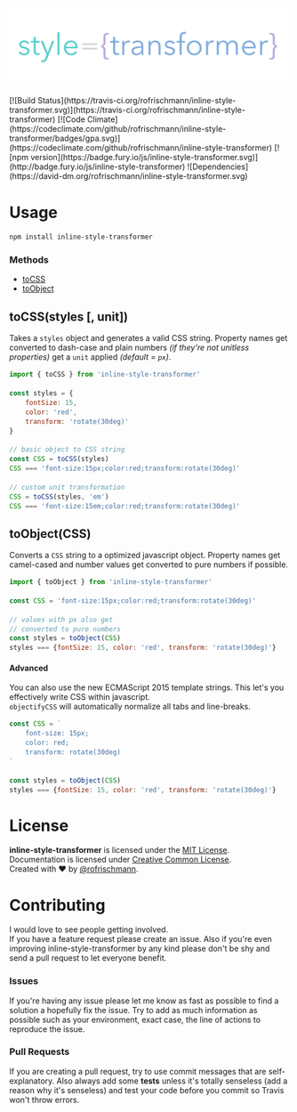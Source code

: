 <h1 align="center"><img src="docs/res/logo.png" width=600></div>
</h1>
[![Build Status](https://travis-ci.org/rofrischmann/inline-style-transformer.svg)](https://travis-ci.org/rofrischmann/inline-style-transformer)
[![Code Climate](https://codeclimate.com/github/rofrischmann/inline-style-transformer/badges/gpa.svg)](https://codeclimate.com/github/rofrischmann/inline-style-transformer)
[![npm version](https://badge.fury.io/js/inline-style-transformer.svg)](http://badge.fury.io/js/inline-style-transformer)
![Dependencies](https://david-dm.org/rofrischmann/inline-style-transformer.svg)


# Usage
```sh
npm install inline-style-transformer
```
### Methods
* [toCSS](#tocssstyles--unit)
* [toObject](#toObjectcss)

## toCSS(styles [, unit])
Takes a `styles` object and generates a valid CSS string. Property names get converted to dash-case and plain numbers *(if they're not unitless properties)* get a `unit` applied *(default = `px`)*.
```javascript
import { toCSS } from 'inline-style-transformer'

const styles = {
	fontSize: 15,
	color: 'red',
	transform: 'rotate(30deg)'
}

// basic object to CSS string
const CSS = toCSS(styles)
CSS === 'font-size:15px;color:red;transform:rotate(30deg)'

// custom unit transformation
CSS = toCSS(styles, 'em')
CSS === 'font-size:15em;color:red;transform:rotate(30deg)'
```
## toObject(CSS)
Converts a `CSS` string to a optimized javascript object. Property names get camel-cased and number values get converted to pure numbers if possible.

```javascript
import { toObject } from 'inline-style-transformer'

const CSS = 'font-size:15px;color:red;transform:rotate(30deg)'

// values with px also get
// converted to pure numbers
const styles = toObject(CSS)
styles === {fontSize: 15, color: 'red', transform: 'rotate(30deg)'}
```
#### Advanced
You can also use the new ECMAScript 2015 template strings. This let's you effectively write CSS within javascript. <br>
`objectifyCSS` will automatically normalize all tabs and line-breaks.

```javascript
const CSS = `
	font-size: 15px;
	color: red;
	transform: rotate(30deg)
`

const styles = toObject(CSS)
styles === {fontSize: 15, color: 'red', transform: 'rotate(30deg)'}
```

# License
**inline-style-transformer** is licensed under the [MIT License](http://opensource.org/licenses/MIT).<br>
Documentation is licensed under [Creative Common License](http://creativecommons.org/licenses/by/4.0/).<br>
Created with ♥ by [@rofrischmann](http://rofrischmann.de).

# Contributing
I would love to see people getting involved.<br>
If you have a feature request please create an issue. Also if you're even improving inline-style-transformer by any kind please don't be shy and send a pull request to let everyone benefit.

### Issues
If you're having any issue please let me know as fast as possible to find a solution a hopefully fix the issue. Try to add as much information as possible such as your environment, exact case, the line of actions to reproduce the issue.

### Pull Requests
If you are creating a pull request, try to use commit messages that are self-explanatory. Also always add some **tests** unless it's totally senseless (add a reason why it's senseless) and test your code before you commit so Travis won't throw errors.
